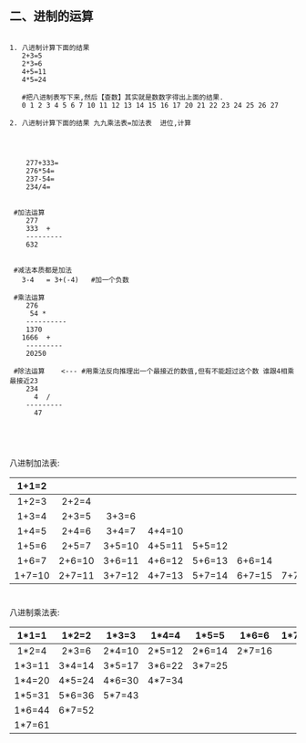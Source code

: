## 二、进制的运算

```shell

1. 八进制计算下面的结果
   2+3=5
   2*3=6
   4+5=11
   4*5=24

   #把八进制表写下来,然后【查数】其实就是数数字得出上面的结果.
   0 1 2 3 4 5 6 7 10 11 12 13 14 15 16 17 20 21 22 23 24 25 26 27 

2. 八进制计算下面的结果 九九乘法表=加法表  进位,计算
    
 


    277+333=
    276*54=
    237-54=
    234/4=


 #加法运算
    277
    333  +
    ---------
    632


 #减法本质都是加法
   3-4   = 3+(-4)   #加一个负数

 #乘法运算
    276
     54 *
    ----------
    1370
   1666  +
    ---------
    20250

 #除法运算    <--- #用乘法反向推理出一个最接近的数值,但有不能超过这个数 谁跟4相乘最接近23
    234 
      4  /
    ---------
      47
     
   
    
  

```



  八进制加法表:

 | 1+1=2 |       |         |        |        |        |       |
| :----:| :----: | :----:  | :----:| :----: | :----:  | :----:| 
| 1+2=3 | 2+2=4 |          |        |        |        |       | 
| 1+3=4 | 2+3=5 | 3+3=6    |        |        |        |       | 
| 1+4=5 | 2+4=6 | 3+4=7    | 4+4=10 |        |        |       | 
| 1+5=6 | 2+5=7 | 3+5=10   | 4+5=11 | 5+5=12 |        |       | 
| 1+6=7 | 2+6=10 | 3+6=11  | 4+6=12 | 5+6=13 | 6+6=14 |       | 
| 1+7=10 | 2+7=11 | 3+7=12 | 4+7=13 | 5+7=14 | 6+7=15 | 7+7=16| 


#


  八进制乘法表:


 | 1*1=1 | 1*2=2  |  1*3=3 | 1*4=4  | 1*5=5  | 1*6=6  | 1*7=7 |
| :----:| :----:  | :----: | :----: | :----: | :----: | :----:| 
| 1*2=4 |  2*3=6  | 2*4=10 | 2*5=12 | 2*6=14 | 2*7=16 |       | 
| 1*3=11 | 3*4=14 | 3*5=17 | 3*6=22 | 3*7=25 |        |       | 
| 1*4=20 | 4*5=24 | 4*6=30 | 4*7=34 |        |        |       | 
| 1*5=31 | 5*6=36 | 5*7=43 |        |        |        |       | 
| 1*6=44 | 6*7=52 |        |        |        |        |       | 
| 1*7=61 |        |        |        |        |        |       | 